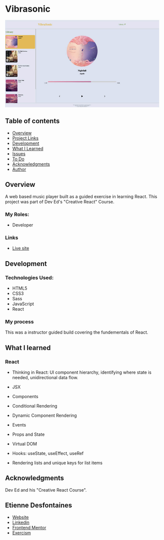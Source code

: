 # Vibrasonic

![](./src/images/screenshot.jpg)

## Table of contents

- [Overview](#overview)
- [Project Links](#links)
- [Development](#development)
- [What I Learned](#what-i-learned)
- [Issues](#issues)
- [To Do](#to-do)
- [Acknowledgments](#acknowledgments)
- [Author](#etienne-desfontaines)

## Overview

A web based music player built as a guided exercise in learning React. This project was part of Dev Ed's "Creative React" Course.

### My Roles:

- Developer

### Links

- [Live site](https://vibra-sonic-music-player.netlify.app/)

## Development

### Technologies Used:

- HTML5
- CSS3
- Sass
- JavaScript
- React

### My process

This was a instructor guided build covering the fundementals of React.

## What I learned

### React

- Thinking in React: UI component hierarchy, identifying where state is needed, unidirectional data flow.

- JSX
- Components
- Conditional Rendering
- Dynamic Component Rendering
- Events
- Props and State
- Virtual DOM
- Hooks: useState, useEffect, useRef
- Rendering lists and unique keys for list items

## Acknowledgments

Dev Ed and his "Creative React Course".

## Etienne Desfontaines

- [Website](https://etiennedesfontaines.com/)
- [Linkedin](https://www.linkedin.com/in/etienne-desfontaines-818349284/)
- [Frontend Mentor](https://www.frontendmentor.io/profile/etiennedesfontaines)
- [Exercism](https://exercism.io/profiles/etiennedesfontaines)
